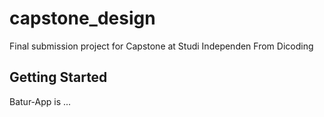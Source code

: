 # capstone_design

Final submission project for Capstone at Studi Independen From Dicoding

## Getting Started

Batur-App is ...
